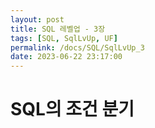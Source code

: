 ```yaml
---
layout: post
title: SQL 레벨업 - 3장
tags: [SQL, SqlLvUp, UF]
permalink: /docs/SQL/SqlLvUp_3
date: 2023-06-22 23:17:00
---
```

# SQL의 조건 분기